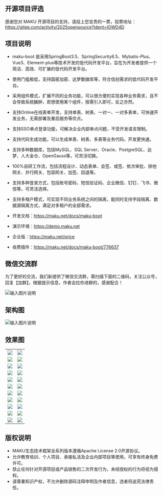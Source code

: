 ## 开源项目评选
感谢您对 MAKU 开源项目的支持，请投上您宝贵的一票，投票地址：https://gitee.com/activity/2025opensource?ident=IGWD4D

## 项目说明

- maku-boot 是采用SpringBoot3.5、SpringSecurity6.5、Mybatis-Plus、Vue3、Element-plus等技术开发的低代码开发平台，旨在为开发者提供一个简洁、高效、可扩展的低代码开发平台。
- 使用门槛极低，支持国密加密、达梦数据库等，符合信创需求的低代码开发平台。
- 采用组件模式，扩展不同的业务功能，可以很方便的实现各种业务需求，且不会导致系统臃肿，若想使用某个组件，按需引入即可，反之亦然。
- 支持Online在线表单开发，支持单表、树表、一对一、一对多表单，可快速开发业务，无需部署及重启服务等优点。
- 支持SSO单点登录功能，可解决企业内部单点问题，不受开发语言限制。
- 支持代码生成功能，可以生成单表、树表、多表等业务代码，开发更快速。
- 支持多种数据库，包括MySQL、SQL Server、Oracle、PostgreSQL、达梦、人大金仓、OpenGauss等，可灵活切换。
- 100%自研工作流，包括流程设计、动态表单、会签、或签、依次审批、排他网关、并行网关、包容网关、加签、回退等。
- 支持多种登录方式，包括账号密码、短信验证码、企业微信、钉钉、飞书、微信等，可灵活选择。
- 支持多租户模式，可实现不同业务系统之间的隔离，能同时支持字段隔离、数据源隔离方式，满足对多租户的全部需求。

- 开发文档：https://maku.net/docs/maku-boot
- 演示环境：https://demo.maku.net
- 企业版：https://maku.net/price
- 收费插件：https://maku.net/docs/maku-boot/776637

## 微信交流群

为了更好的交流，我们新提供了微信交流群，需扫描下面的二维码，关注公众号，回复【加群】，根据提示信息，作者会拉你进群的，感谢配合！

![输入图片说明](images/qrcode.png)


## 架构图

![输入图片说明](images/0.png)

## 效果图

<table>
    <tr>
        <td><img src="images/1.png"/></td>
        <td><img src="images/2.png"/></td>
    </tr>
    <tr>
        <td><img src="images/3.png"/></td>
        <td><img src="images/4.png"/></td>
    </tr>
    <tr>
        <td><img src="images/5.png"/></td>
        <td><img src="images/6.png"/></td>
    </tr>
    <tr>
        <td><img src="images/7.png"/></td>
        <td><img src="images/8.png"/></td>
    </tr>
    <tr>
        <td><img src="images/9.png"/></td>
        <td><img src="images/10.png"/></td>
    </tr>
    <tr>
        <td><img src="images/11.png"/></td>
        <td><img src="images/12.png"/></td>
    </tr>
    <tr>
        <td><img src="images/13.png"/></td>
        <td><img src="images/14.png"/></td>
    </tr>
    <tr>
        <td><img src="images/15.png"/></td>
        <td><img src="images/16.png"/></td>
    </tr>
    <tr>
        <td><img src="images/17.png"/></td>
        <td><img src="images/18.png"/></td>
    </tr>
    <tr>
        <td><img src="images/21.png"/></td>
        <td><img src="images/22.png"/></td>
    </tr>
    <tr>
        <td><img src="images/19.png"/></td>
        <td><img src="images/20.png"/></td>
    </tr>
</table>



## 版权说明
- MAKU生态技术框架全系列版本遵循Apache License 2.0开源协议。
- 允许教育培训、个人项目、承接私活及企业内部项目等使用，可享有终身免费许可。
- 禁止任何针对开源项目或产品销售的二次开发行为，未经授权的行为将视为侵权。
- 请尊重知识产权，不允许删除源码注释申明及作者信息，违者将追究法律责任。
